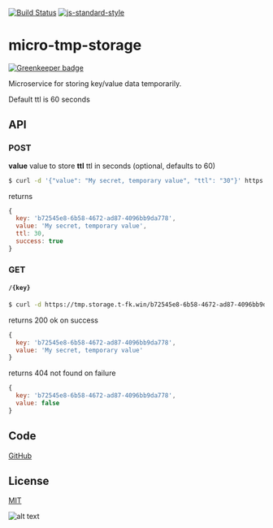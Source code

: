 [![Build Status](https://travis-ci.org/telemark/micro-tmp-storage.svg?branch=master)](https://travis-ci.org/telemark/micro-tmp-storage)
[![js-standard-style](https://img.shields.io/badge/code%20style-standard-brightgreen.svg?style=flat)](https://github.com/feross/standard)

# micro-tmp-storage

[![Greenkeeper badge](https://badges.greenkeeper.io/telemark/micro-tmp-storage.svg)](https://greenkeeper.io/)

Microservice for storing key/value data temporarily.

Default ttl is 60 seconds

## API

### POST

**value** value to store
**ttl** ttl in seconds (optional, defaults to 60)

```bash
$ curl -d '{"value": "My secret, temporary value", "ttl": "30"}' https://tmp.storage.t-fk.win
```

returns

```JavaScript
{
  key: 'b72545e8-6b58-4672-ad87-4096bb9da778',
  value: 'My secret, temporary value',
  ttl: 30,
  success: true
}
```

### GET

#### ```/{key}```

```bash
$ curl -d https://tmp.storage.t-fk.win/b72545e8-6b58-4672-ad87-4096bb9da778
```

returns 200 ok on success

```JavaScript
{
  key: 'b72545e8-6b58-4672-ad87-4096bb9da778',
  value: 'My secret, temporary value'
}
```

returns 404 not found on failure

```JavaScript
{
  key: 'b72545e8-6b58-4672-ad87-4096bb9da778',
  value: false
}
```

## Code

[GitHub](https://github.com/telemark/micro-tmp-storage)

## License

[MIT](LICENSE)

![alt text](https://robots.kebabstudios.party/micro-tmp-storage.png "Robohash image of micro-tmp-storage")